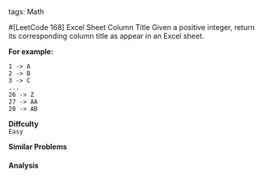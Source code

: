 tags: Math

#[LeetCode 168] Excel Sheet Column Title
Given a positive integer, return its corresponding column title as appear in an Excel sheet.

**For example:**

    1 -> A
    2 -> B
    3 -> C
    ...
    26 -> Z
    27 -> AA
    28 -> AB


**Diffculty**  
`Easy`

**Similar Problems**  


#### Analysis